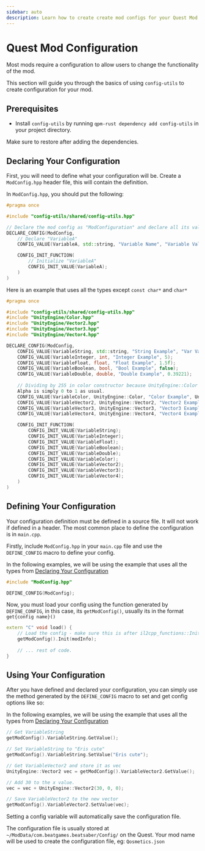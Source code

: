 ```yaml
---
sidebar: auto
description: Learn how to create create mod configs for your Quest Mod!
---
```


# Quest Mod Configuration

Most mods require a configuration to allow users to change the functionality of the mod.

This section will guide you through the basics of using `config-utils` to create configuration for your mod.

## Prerequisites

* Install `config-utils` by running `qpm-rust dependency add config-utils` in your project directory.

Make sure to restore after adding the dependencies.

## Declaring Your Configuration

First, you will need to define what your configuration will be. Create a `ModConfig.hpp` header file, this will contain
the definition.

In `ModConfig.hpp`, you should put the following:

```cpp
#pragma once

#include "config-utils/shared/config-utils.hpp"

// Declare the mod config as "ModConfiguration" and declare all its values and functions.
DECLARE_CONFIG(ModConfig,
    // Declare "VariableA"
    CONFIG_VALUE(VariableA, std::string, "Variable Name", "Variable Value");

    CONFIG_INIT_FUNCTION(
        // Initialize "VariableA"
        CONFIG_INIT_VALUE(VariableA);
    )
)
```

Here is an example that uses all the types except `const char*` and `char*`

```cpp
#pragma once

#include "config-utils/shared/config-utils.hpp"
#include "UnityEngine/Color.hpp"
#include "UnityEngine/Vector2.hpp"
#include "UnityEngine/Vector3.hpp"
#include "UnityEngine/Vector4.hpp"

DECLARE_CONFIG(ModConfig,
    CONFIG_VALUE(VariableString, std::string, "String Example", "Var Value");
    CONFIG_VALUE(VariableInteger, int, "Integer Example", 5);
    CONFIG_VALUE(VariableFloat, float, "Float Example", 1.5f);
    CONFIG_VALUE(VariableBoolean, bool, "Bool Example", false);
    CONFIG_VALUE(VariableDouble, double, "Double Example", 0.39221);
    
    // Dividing by 255 in color constructor because UnityEngine::Color represents RGB as values in the range of 0 to 1,
    Alpha is simply 0 to 1 as usual.
    CONFIG_VALUE(VariableColor, UnityEngine::Color, "Color Example", UnityEngine::Color(10 / 255, 155 / 255, 90 / 255 , 0));
    CONFIG_VALUE(VariableVector2, UnityEngine::Vector2, "Vector2 Example", UnityEngine::Vector2(1, 2));
    CONFIG_VALUE(VariableVector3, UnityEngine::Vector3, "Vector3 Example", UnityEngine::Vector3(1, 2, 3));
    CONFIG_VALUE(VariableVector4, UnityEngine::Vector4, "Vector4 Example", UnityEngine::Vector4(1, 2, 3, 4));

    CONFIG_INIT_FUNCTION(
        CONFIG_INIT_VALUE(VariableString);
        CONFIG_INIT_VALUE(VariableInteger);
        CONFIG_INIT_VALUE(VariableFloat);
        CONFIG_INIT_VALUE(VariableBoolean);
        CONFIG_INIT_VALUE(VariableDouble);
        CONFIG_INIT_VALUE(VariableColor);
        CONFIG_INIT_VALUE(VariableVector2);
        CONFIG_INIT_VALUE(VariableVector3);
        CONFIG_INIT_VALUE(VariableVector4);
    )
)
```

## Defining Your Configuration

Your configuration definition must be defined in a source file. It will not work if defined in a header. The most common
place to define the configuration is in `main.cpp`.

Firstly, include `ModConfig.hpp` in your `main.cpp` file and use the `DEFINE_CONFIG` macro to define your config.

In the following examples, we will be using the example that uses all the types
from [Declaring Your Configuration](#declaring-your-configuration)

```cpp
#include "ModConfig.hpp"

DEFINE_CONFIG(ModConfig);
```

Now, you must load your config using the function generated by `DEFINE_CONFIG`, in this case, its `getModConfig()`,
usually its in the format `get{config name}()`

```cpp
extern "C" void load() {
    // Load the config - make sure this is after il2cpp_functions::Init();
    getModConfig().Init(modInfo);
    
    // ... rest of code.
}
```

## Using Your Configuration

After you have defined and declared your configuration, you can simply use the method generated by the `DEFINE_CONFIG`
macro to set and get config options like so:

In the following examples, we will be using the example that uses all the types
from [Declaring Your Configuration](#declaring-your-configuration)

```cpp
// Get VariableString
getModConfig().VariableString.GetValue();

// Set VariableString to "Eris cute"
getModConfig().VariableString.SetValue("Eris cute");

// Get VariableVector2 and store it as vec
UnityEngine::Vector2 vec = getModConfig().VariableVector2.GetValue();

// Add 30 to the x value.
vec = vec + UnityEngine::Vector2(30, 0, 0);

// Save VariableVector2 to the new vector
getModConfig().VariableVector2.SetValue(vec);
```

Setting a config variable will automatically save the configuration file.

The configuration file is usually stored at `~/ModData/com.beatgames.beatsaber/Config/` on the Quest.
Your mod name will be used to create the configuration file, eg: `Qosmetics.json`
